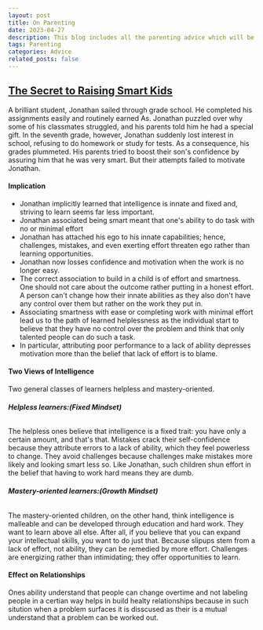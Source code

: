 ```yaml
---
layout: post
title: On Parenting
date: 2023-04-27 
description: This blog includes all the parenting advice which will be helpful in rasing better humans.
tags: Parenting
categories: Advice
related_posts: false
---
```


## <a href="https://www.scientificamerican.com/article/the-secret-to-raising-smart-kids/"> The Secret to Raising Smart Kids </a>

A brilliant student, Jonathan sailed through grade school. He completed his assignments easily and routinely earned As. Jonathan puzzled over why some of his classmates struggled, and his parents told him he had a special gift. In the seventh grade, however, Jonathan suddenly lost interest in school, refusing to do homework or study for tests. As a consequence, his grades plummeted. His parents tried to boost their son's confidence by assuring him that he was very smart. But their attempts failed to motivate Jonathan.

#### Implication
* Jonathan implicitly learned that intelligence is innate and fixed and, striving to learn seems far less important.
* Jonathan associated being smart meant that one's ability to do task with no or minimal effort
* Jonathan has attached his ego to his innate capabilities; hence, challenges, mistakes, and even exerting effort threaten ego rather than learning opportunities.
* Jonathan now losses confidence and motivation when the work is no longer easy.
* The correct association to build in a child is of effort and smartness. One should not care about the outcome rather putting in a honest effort. A person can't change how their innate abilities as they also don't have any control over them but rather on the work they put in.
* Associating smartness with ease or completing work with minimal effort lead us to the path of learned helplessness as the individual start to believe that they have no control over the problem and think that only talented people can do such a task.
* In particular, attributing poor performance to a lack of ability depresses motivation more than the belief that lack of effort is to blame.

#### Two Views of Intelligence
Two general classes of learners helpless and mastery-oriented.

###### __Helpless learners:(Fixed Mindset)__ 
The helpless ones believe that intelligence is a fixed trait: you have only a certain amount, and that's that. Mistakes crack their self-confidence because they attribute errors to a lack of ability, which they feel powerless to change. They avoid challenges because challenges make mistakes more likely and looking smart less so. Like Jonathan, such children shun effort in the belief that having to work hard means they are dumb.

###### __Mastery-oriented learners:(Growth Mindset)__ 
The mastery-oriented children, on the other hand, think intelligence is malleable and can be developed through education and hard work. They want to learn above all else. After all, if you believe that you can expand your intellectual skills, you want to do just that. Because slipups stem from a lack of effort, not ability, they can be remedied by more effort. Challenges are energizing rather than intimidating; they offer opportunities to learn.

#### Effect on Relationships
Ones ability understand that people can change overtime and not labeling people in a certian way helps in build healty relationships because in such sitution when a problem surfaces it is disscused as their is a mutual understand that a problem can be worked out.